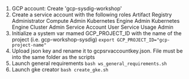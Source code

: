 1. GCP account: Create 'gcp-sysdig-workshop'
2. Create a service account with the following roles
    Artifact Registry Administrator
    Compute Admin
    Kubernetes Engine Admin
    Kubernetes Engine Cluster Admin
    Service Account User
    Service Usage Admin
3. Initialize a system var mamed GCP_PROJECT_ID with the name of the project (i.e. gcp-workshop-sysdig)
    ``
    export GCP_PROJECT_ID="gcp-project-name"
    ``
4. Upload json key and rename it to gcpsrvaccountkey.json. File must be into the same folder as the scripts
5. Launch general requirements
    ``
    bash ws_general_requirements.sh
    ``
6. Launch gke creator
    ``
    bash create_gke.sh
    ``
